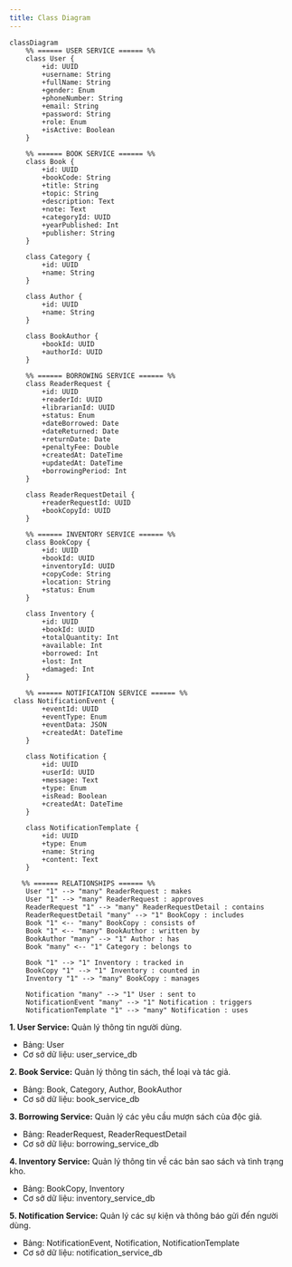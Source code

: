 ```yaml
---
title: Class Diagram
---
```


```mermaid
classDiagram
    %% ====== USER SERVICE ====== %%
    class User {
        +id: UUID
        +username: String
        +fullName: String
        +gender: Enum
        +phoneNumber: String
        +email: String
        +password: String
        +role: Enum
        +isActive: Boolean
    }

    %% ====== BOOK SERVICE ====== %%
    class Book {
        +id: UUID
        +bookCode: String
        +title: String
        +topic: String
        +description: Text
        +note: Text
        +categoryId: UUID
        +yearPublished: Int
        +publisher: String
    }

    class Category {
        +id: UUID
        +name: String
    }

    class Author {
        +id: UUID
        +name: String
    }

    class BookAuthor {
        +bookId: UUID
        +authorId: UUID
    }

    %% ====== BORROWING SERVICE ====== %%
    class ReaderRequest {
        +id: UUID
        +readerId: UUID
        +librarianId: UUID
        +status: Enum
        +dateBorrowed: Date
        +dateReturned: Date
        +returnDate: Date
        +penaltyFee: Double
        +createdAt: DateTime
        +updatedAt: DateTime
        +borrowingPeriod: Int
    }

    class ReaderRequestDetail {
        +readerRequestId: UUID
        +bookCopyId: UUID
    }

    %% ====== INVENTORY SERVICE ====== %%
    class BookCopy {
        +id: UUID
        +bookId: UUID
        +inventoryId: UUID
        +copyCode: String
        +location: String
        +status: Enum
    }

    class Inventory {
        +id: UUID
        +bookId: UUID
        +totalQuantity: Int
        +available: Int
        +borrowed: Int
        +lost: Int
        +damaged: Int
    }

    %% ====== NOTIFICATION SERVICE ====== %%
 class NotificationEvent {
        +eventId: UUID
        +eventType: Enum
        +eventData: JSON
        +createdAt: DateTime
    }

    class Notification {
        +id: UUID
        +userId: UUID
        +message: Text
        +type: Enum
        +isRead: Boolean
        +createdAt: DateTime
    }

    class NotificationTemplate {
        +id: UUID
        +type: Enum
        +name: String
        +content: Text
    }

   %% ====== RELATIONSHIPS ====== %%
    User "1" --> "many" ReaderRequest : makes
    User "1" --> "many" ReaderRequest : approves
    ReaderRequest "1" --> "many" ReaderRequestDetail : contains
    ReaderRequestDetail "many" --> "1" BookCopy : includes
    Book "1" <-- "many" BookCopy : consists of
    Book "1" <-- "many" BookAuthor : written by
    BookAuthor "many" --> "1" Author : has
    Book "many" <-- "1" Category : belongs to

    Book "1" --> "1" Inventory : tracked in
    BookCopy "1" --> "1" Inventory : counted in
    Inventory "1" --> "many" BookCopy : manages

    Notification "many" --> "1" User : sent to
    NotificationEvent "many" --> "1" Notification : triggers
    NotificationTemplate "1" --> "many" Notification : uses

```


**1. User Service:** Quản lý thông tin người dùng.

- Bảng: User
- Cơ sở dữ liệu: user_service_db

**2. Book Service:** Quản lý thông tin sách, thể loại và tác giả.

- Bảng: Book, Category, Author, BookAuthor
- Cơ sở dữ liệu: book_service_db

**3. Borrowing Service:** Quản lý các yêu cầu mượn sách của độc giả.

- Bảng: ReaderRequest, ReaderRequestDetail
- Cơ sở dữ liệu: borrowing_service_db

**4. Inventory Service:** Quản lý thông tin về các bản sao sách và tình trạng kho.

- Bảng: BookCopy, Inventory
- Cơ sở dữ liệu: inventory_service_db

**5. Notification Service:** Quản lý các sự kiện và thông báo gửi đến người dùng.

- Bảng: NotificationEvent, Notification, NotificationTemplate
- Cơ sở dữ liệu: notification_service_db
